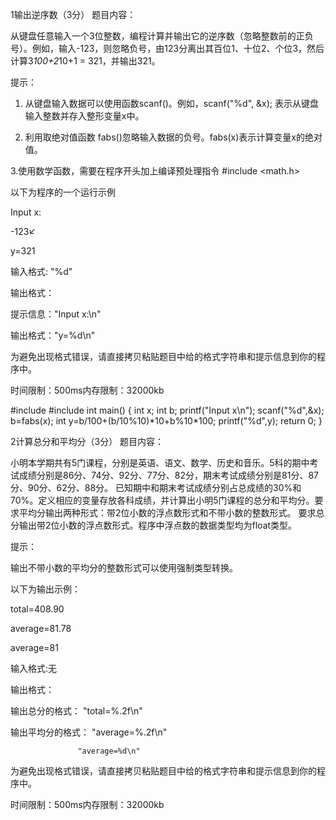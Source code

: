1输出逆序数（3分）
题目内容：

从键盘任意输入一个3位整数，编程计算并输出它的逆序数（忽略整数前的正负号）。例如，输入-123，则忽略负号，由123分离出其百位1、十位2、个位3，然后计算3*100+2*10+1 = 321，并输出321。

提示：

1. 从键盘输入数据可以使用函数scanf()。例如，scanf("%d", &x); 表示从键盘输入整数并存入整形变量x中。

2. 利用取绝对值函数 fabs()忽略输入数据的负号。fabs(x)表示计算变量x的绝对值。

3.使用数学函数，需要在程序开头加上编译预处理指令 #include <math.h>



以下为程序的一个运行示例

Input x:

-123↙

y=321



输入格式: "%d"

输出格式：

提示信息："Input x:\n"

输出格式："y=%d\n"

为避免出现格式错误，请直接拷贝粘贴题目中给的格式字符串和提示信息到你的程序中。

时间限制：500ms内存限制：32000kb


<source lang='c'>
        #include <stdio.h>
        #include<math.h>
        int main()
        {
            int x;
            int b;
            printf("Input x\n");
            scanf("%d",&x);
            b=fabs(x);
            int y=b/100+(b/10%10)*10+b%10*100;
            printf("%d",y);
            return 0;
        }
</source>


2计算总分和平均分（3分）
题目内容：

小明本学期共有5门课程，分别是英语、语文、数学、历史和音乐。5科的期中考试成绩分别是86分、74分、92分、77分、82分，期末考试成绩分别是81分、87分、90分、62分、88分。
已知期中和期末考试成绩分别占总成绩的30%和70%。定义相应的变量存放各科成绩，并计算出小明5门课程的总分和平均分。要求平均分输出两种形式：带2位小数的浮点数形式和不带小数的整数形式。
要求总分输出带2位小数的浮点数形式。程序中浮点数的数据类型均为float类型。

提示：

输出不带小数的平均分的整数形式可以使用强制类型转换。



以下为输出示例：

total=408.90

average=81.78

average=81



输入格式:无

输出格式：

输出总分的格式： "total=%.2f\n"

输出平均分的格式： "average=%.2f\n"

                   "average=%d\n"

为避免出现格式错误，请直接拷贝粘贴题目中给的格式字符串和提示信息到你的程序中。



时间限制：500ms内存限制：32000kb

